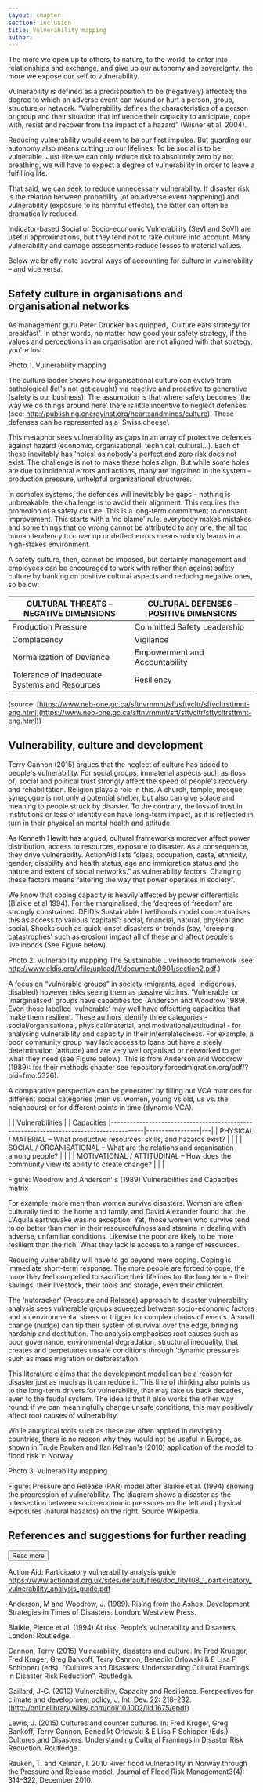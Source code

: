 ```yaml
---
layout: chapter
section: inclusion
title: Vulnerability mapping
author:
---
```

The more we open up to others, to nature, to the world, to enter into relationships and exchange, and give up our autonomy and sovereignty, the more we expose our self to vulnerability.  

Vulnerability is defined as a predisposition to be (negatively) affected; the degree to which an adverse event can wound or hurt a person, group, structure or network. “Vulnerability defines the characteristics of a person or group and their situation that influence their capacity to anticipate, cope with, resist and recover from the impact of a hazard” (Wisner et al, 2004).

Reducing vulnerability would seem to be our first impulse. But guarding our autonomy also means cutting up our lifelines. To be social is to be vulnerable. Just like we can only reduce risk to absolutely zero by not breathing, we will have to expect a degree of vulnerability in order to leave a fulfilling life. 

That said, we can seek to reduce unnecessary vulnerability. If disaster risk is the relation between probability (of an adverse event happening) and vulnerability (exposure to its harmful effects), the latter can often be dramatically reduced.

Indicator-based Social or Socio-economic Vulnerability (SeVI and SoVI) are useful approximations, but they tend not to take culture into account. Many vulnerability and damage assessments reduce losses to material values.

Below we briefly note several ways of accounting for culture in vulnerability – and vice versa.

## Safety culture in organisations and organisational networks
As management guru Peter Drucker has quipped, 'Culture eats strategy for breakfast'. In other words, no matter how good your safety strategy, if the values and perceptions in an organisation are not aligned with that strategy, you're lost. 

Photo 1. Vulnerability mapping 

The culture ladder shows how organisational culture can evolve from pathological (let's not get caught) via reactive and proactive to generative (safety is our business). The assumption is that where safety becomes 'the way we do things around here' there is little incentive to neglect defenses (see: http://publishing.energyinst.org/heartsandminds/culture). These defenses can be represented as a 'Swiss cheese'.

This metaphor sees vulnerability as gaps in an array of protective defences against hazard (economic, organisational, technical, cultural...). Each of these inevitably has 'holes' as nobody's perfect and zero risk does not exist. The challenge is not to make these holes align. But while some holes are due to incidental errors and actions, many are ingrained in the system – production pressure, unhelpful organizational structures.

In complex systems, the defences will inevitably be gaps – nothing is unbreakable; the challenge is to avoid their alignment. This requires the promotion of a safety culture. This is a  long-term commitment to constant improvement. This starts with a 'no blame' rule: everybody makes mistakes and some things that go wrong cannot be attributed to any one; the all too human tendency to cover up or deflect errors means nobody learns in a high-stakes environment.

A safety culture, then, cannot be imposed, but certainly management and employees can be encouraged to work with rather than against safety culture by banking on positive cultural aspects and reducing negative ones, so below:

| CULTURAL THREATS – NEGATIVE DIMENSIONS         | CULTURAL DEFENSES – POSITIVE DIMENSIONS |
|------------------------------------------------|-----------------------------------------|
| Production Pressure                            | Committed Safety Leadership             |
| Complacency                                    | Vigilance                               |
| Normalization of Deviance                      | Empowerment and Accountability          |
| Tolerance of Inadequate Systems  and Resources | Resiliency                              |

(source: [https://www.neb-one.gc.ca/sftnvrnmnt/sft/sftycltr/sftycltrsttmnt-eng.html](https://www.neb-one.gc.ca/sftnvrnmnt/sft/sftycltr/sftycltrsttmnt-eng.html))


## Vulnerability, culture and development
Terry Cannon (2015) argues that the neglect of culture has added to people's vulnerability. For social groups, immaterial aspects such as (loss of) social and political trust strongly affect the speed of people's recovery and rehabilitation. Religion plays a role in this. A church, temple, mosque, synagogue is not only a potential shelter, but also can give solace and meaning to people struck by disaster. To the contrary, the loss of trust in institutions or loss of identity can have long-term impact, as it is reflected in turn in their physical an mental health and attitude.

As Kenneth Hewitt has argued, cultural frameworks moreover affect power distribution, access to resources, exposure to disaster. As a consequence, they drive vulnerability. ActionAid lists “class, occupation, caste, ethnicity, gender, disability and health status, age and immigration status and the nature and extent of social networks.” as vulnerability factors. Changing these factors means “altering the way that power operates in society”.

We know that coping capacity is heavily affected by power differentials (Blaikie et al 1994). For the marginalised, the ‘degrees of freedom’ are strongly constrained. DFID’s Sustainable Livelihoods model conceptualises this as access to various 'capitals”: social, financial,  natural, physical and social.  Shocks such as quick-onset disasters or trends (say, 'creeping catastrophes' such as erosion) impact all of these and affect people's livelihoods (See Figure below).

Photo 2. Vulnerability mapping 
The Sustainable Livelihoods framework (see: http://www.eldis.org/vfile/upload/1/document/0901/section2.pdf.)

A focus on “vulnerable groups” in society (migrants, aged, indigenous, disabled)  however risks seeing them as passive victims. 'Vulnerable' or 'marginalised' groups have capacities too (Anderson and Woodrow 1989). Even those labelled ‘vulnerable’ may well have offsetting capacities that make them resilient. These authors identify three categories - social/organisational, physical/material, and motivational/attitudinal - for analysing vulnerability and capacity in their interrelatedness. For example, a poor community group may lack access to loans but have a steely determination (attitude) and are very well organised or networked to get what they need (see Figure below). This is from Anderson and Woodrow (1989): for their methods chapter see repository.forcedmigration.org/pdf/?pid=fmo:5326).

A comparative perspective can be generated by filling out VCA matrices for different social categories (men vs. women, young vs old, us vs. the neighbours) or for different points in time (dynamic VCA). 

|                                                                              | Vulnerabilities |   | Capacities
|----------------------------------------------------------------------------------------|-----------------|---|
| PHYSICAL / MATERIAL – What productive resources, skills, and hazards exist?            |                 |   |
| SOCIAL / ORGANISATIONAL – What are the relations and organisation among people?        |                 |   |
| MOTIVATIONAL / ATTITUDINAL – How does the community view its ability to create change? |                 |   |

Figure: Woodrow and Anderson' s (1989) Vulnerabilities and Capacities matrix

For example, more men than women survive disasters. Women are often culturally tied to the home and family, and David Alexander found that the L'Aquila earthquake was no exception. Yet, those women who survive tend to do better than men in their resourcefulness and stamina in dealing with adverse, unfamiliar conditions. Likewise the poor are likely to be more resilient than the rich. What they lack is access to a range of resources.

Reducing vulnerability will have to go beyond mere coping. Coping is immediate short-term response. The more people are forced to cope, the more they feel compelled to sacrifice their lifelines for the long term – their savings, their livestock, their tools and storage, even their children. 

The 'nutcracker' (Pressure and Release) approach to disaster vulnerability analysis sees vulnerable groups squeezed between socio-economic factors and an environmental stress or trigger for complex chains of events. A small change (nudge) can tip their system of survival over the edge, bringing hardship and destitution. The analysis emphasises root causes such as poor governance, environmental degradation, structural inequality, that creates and perpetuates unsafe conditions through 'dynamic pressures' such as mass migration or deforestation.

This literature claims that the development model can be a reason for disaster just as much as it can reduce it.
This line of thinking also points us to the long-term drivers for vulnerability, that may take us back decades, even to the feudal system. The idea is that it also works the other way round: if we can meaningfully change unsafe conditions, this may positively affect root causes of vulnerability.

While analytical tools such as these are often applied in devloping countries, there is no reason why they would not be useful in Europe, as shown in Trude Rauken and Ilan Kelman's (2010) application of the model to flood risk in Norway. 

Photo 3. Vulnerability mapping 

Figure:  Pressure and Release (PAR) model after Blaikie et al. (1994) showing the progression of vulnerability. The diagram shows a disaster as the intersection between socio-economic pressures on the left and physical exposures (natural hazards) on the right. Source Wikipedia.

## References and suggestions for further reading

<p class="btn-wrap">
  <button class="btn btn-default btn-collapse" type="button" data-toggle="collapse" data-target="#collapse-1" aria-expanded="false" aria-controls="collapse-1">
  Read more
</button></p>

<p content-id="collapse-1" class="collapse-start"></p>

Action Aid: Participatory vulnerability analysis guide https://www.actionaid.org.uk/sites/default/files/doc_lib/108_1_participatory_vulnerability_analysis_guide.pdf

Anderson, M and Woodrow, J. (1989). Rising from the Ashes. Development Strategies in Times of Disasters. London: Westview Press.

Blaikie, Pierce et al. (1994) At risk: People’s Vulnerability and Disasters. London: Routledge.

Cannon, Terry (2015) Vulnerability, disasters and culture. In: Fred Krueger, Fred Kruger, Greg Bankoff, Terry Cannon, Benedikt Orlowski & E Lisa F Schipper) (eds). “Cultures and Disasters: Understanding Cultural Framings in Disaster Risk Reduction”, Routledge.

Gaillard, J-C. (2010) Vulnerability, Capacity and Resilience. Perspectives for climate and development policy, J. Int. Dev. 22: 218–232. (http://onlinelibrary.wiley.com/doi/10.1002/jid.1675/epdf)

Lewis, J. (2015) Cultures and counter cultures. In:  Fred Kruger, Greg Bankoff, Terry Cannon, Benedikt Orlowski & E Lisa F Schipper (Eds.) Cultures and Disasters: Understanding Cultural Framings in Disaster Risk Reduction. Routledge. 

Rauken, T. and Kelman, I. 2010 River flood vulnerability in Norway through the Pressure and Release model. Journal of Flood Risk Management3(4): 314–322, December 2010.

<p class="collapse-end"></p>